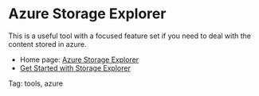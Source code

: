 # Azure Storage Explorer

This is a useful tool with a focused feature set if you need to deal with the content stored in azure.


- Home page: [Azure Storage Explorer](https://azure.microsoft.com/en-us/products/storage/storage-explorer/)
- [Get Started with Storage Explorer](https://learn.microsoft.com/en-us/azure/vs-azure-tools-storage-manage-with-storage-explorer?toc=%2Fazure%2Fstorage%2Fblobs%2Ftoc.json&bc=%2Fazure%2Fstorage%2Fblobs%2Fbreadcrumb%2Ftoc.json&tabs=windows)


Tag: tools, azure